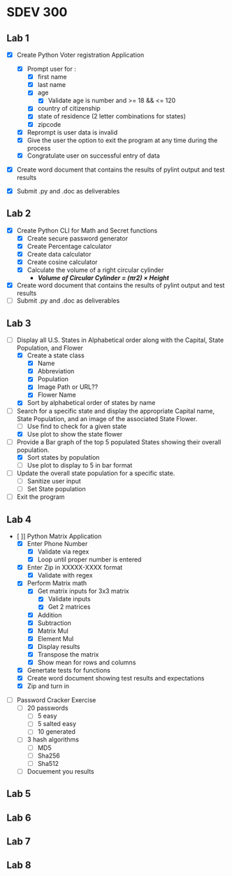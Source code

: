 # SDEV 300
## Lab 1
- [x] Create Python Voter registration Application
  - [x] Prompt user for :
    - [x] first name
    - [x] last name
    - [x] age
      - [x] Validate age is number and >= 18 && <= 120
    - [x] country of citizenship
    - [x] state of residence (2 letter combinations for states)
    - [x] zipcode
  - [x] Reprompt is user data is invalid
  - [x] Give the user the option to exit the program at any time during the process
  - [x] Congratulate user on successful entry of data
- [x] Create word document that contains the results of pylint output and test results
- [x] Submit .py and .doc as deliverables


## Lab 2
- [x] Create Python CLI for Math and Secret functions
  - [x] Create secure password generator
  - [x] Create Percentage calculator
  - [x] Create data calculator
  - [x] Create cosine calculator
  - [x] Calculate the volume of a right circular cylinder
    - ***Volume of Circular Cylinder = (πr2) × Height***
- [x] Create word document that contains the results of pylint output and test results
- [ ] Submit .py and .doc as deliverables

## Lab 3
- [ ] Display all U.S. States in Alphabetical order along with the
Capital, State Population, and Flower
  - [x] Create a state class
    - [x] Name
    - [x] Abbreviation
    - [x] Population
    - [x] Image Path or URL??
    - [x] Flower Name
  - [x] Sort by alphabetical order of states by name
- [ ] Search for a specific state and display the appropriate Capital
name, State Population, and an image of the associated State Flower.
  - [ ] Use find to check for a given state 
  - [x] Use plot to show the state flower
- [ ] Provide a Bar graph of the top 5 populated States showing their
overall population.
  - [x] Sort states by population
  - [ ] Use plot to display to 5 in bar format
- [ ] Update the overall state population for a specific state.
  - [ ] Sanitize user input
  - [ ] Set State population
- [ ] Exit the program

## Lab 4
- [ ]] Python Matrix Application
  - [x] Enter Phone Number
    - [x] Validate via regex
    - [x] Loop until proper number is entered
  - [x] Enter Zip in XXXXX-XXXX format
    - [x] Validate with regex
  - [x] Perform Matrix math
    - [x] Get matrix inputs for 3x3 matrix
      - [x] Validate inputs
      - [x] Get 2 matrices
    - [x] Addition
    - [x] Subtraction
    - [x] Matrix Mul
    - [x] Element Mul
    - [x] Display results
    - [x] Transpose the matrix
    - [x] Show mean for rows and columns
  - [x] Genertate tests for functions
  - [x] Create word document showing test results and expectations
  - [x] Zip and turn in
- [ ] Password Cracker Exercise
  - [ ] 20 passwords
    - [ ] 5 easy
    - [ ] 5 salted easy
    - [ ] 10 generated
  - [ ] 3 hash algorithms
    - [ ] MD5
    - [ ] Sha256
    - [ ] Sha512
  - [ ] Docuement you results
## Lab 5
## Lab 6
## Lab 7
## Lab 8
